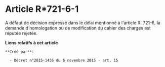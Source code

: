 # Article R*721-6-1

A défaut de décision expresse dans le délai mentionné à l'article R. 721-6, la demande d'homologation ou de modification du
cahier des charges est réputée rejetée.

**Liens relatifs à cet article**

	**Créé par**:

	  - Décret n°2015-1436 du 6 novembre 2015 - art. 15
